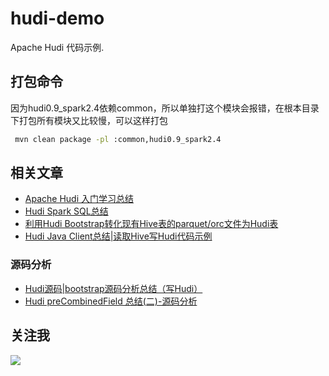 # hudi-demo
Apache Hudi 代码示例.

## 打包命令
因为hudi0.9_spark2.4依赖common，所以单独打这个模块会报错，在根本目录下打包所有模块又比较慢，可以这样打包
```bash
 mvn clean package -pl :common,hudi0.9_spark2.4
```

## 相关文章
* [Apache Hudi 入门学习总结](https://mp.weixin.qq.com/s/5raMUByVGDyVYMeAdW-LRw)
* [Hudi Spark SQL总结](https://mp.weixin.qq.com/s/hII86LSXPankmLarIZu9rg)
* [利用Hudi Bootstrap转化现有Hive表的parquet/orc文件为Hudi表](https://mp.weixin.qq.com/s/p_qKMSt7WJigu2vd4qlYlQ)
* [Hudi Java Client总结|读取Hive写Hudi代码示例](https://mp.weixin.qq.com/s/5raMUByVGDyVYMeAdW-LRw)

### 源码分析
* [Hudi源码|bootstrap源码分析总结（写Hudi）](https://mp.weixin.qq.com/s/9SOH3kOid0GSN31hF6M4dg)
* [Hudi preCombinedField 总结(二)-源码分析](https://mp.weixin.qq.com/s/vrBvB0SOCNPrMKHSUn4VOg)

## 关注我
![](https://img-blog.csdnimg.cn/8bf1e86109a3469886fedbe1ce36d0a4.png#pic_center)